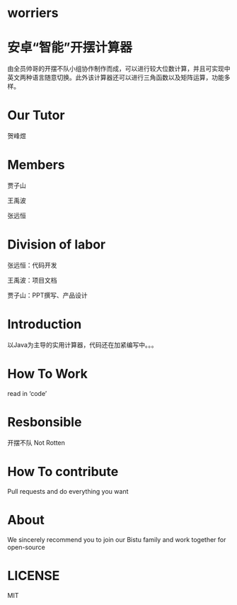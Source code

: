 # worriers
安卓“智能”开摆计算器
====
由全员帅哥的开摆不队小组协作制作而成，可以进行较大位数计算，并且可实现中英文两种语言随意切换。此外该计算器还可以进行三角函数以及矩阵运算，功能多样。

Our Tutor
====
贺峰煜

Members
====
贾子山

王禹波

张远恒

Division of labor
====
张远恒：代码开发

王禹波：项目文档

贾子山：PPT撰写、产品设计

Introduction
====
以Java为主导的实用计算器，代码还在加紧编写中。。。

How To Work
====
read in ‘code’

Resbonsible
====
开摆不队 Not Rotten

How To contribute
====
Pull requests and do everything you want

About
====
We sincerely recommend you to join our Bistu family and work together for open-source

LICENSE
====
MIT
